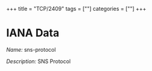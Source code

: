 +++
title = "TCP/2409"
tags = [""]
categories = [""]
+++

# IANA Data

_Name:_ sns-protocol

_Description:_ SNS Protocol

